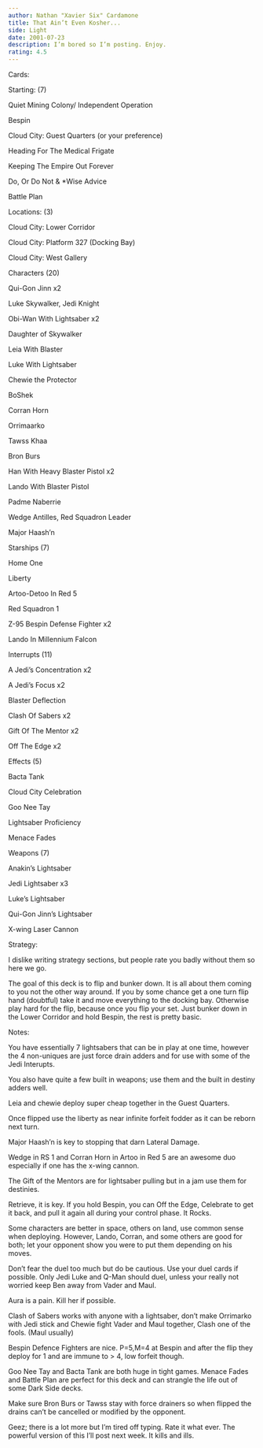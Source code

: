 ```yaml
---
author: Nathan "Xavier Six" Cardamone
title: That Ain’t Even Kosher...
side: Light
date: 2001-07-23
description: I’m bored so I’m posting. Enjoy.
rating: 4.5
---
```

Cards: 

Starting: (7)

Quiet Mining Colony/ Independent Operation
Bespin
Cloud City: Guest Quarters (or your preference)
Heading For The Medical Frigate 
Keeping The Empire Out Forever
Do, Or Do Not & *Wise Advice 
Battle Plan 

Locations: (3)

Cloud City: Lower Corridor  
Cloud City: Platform 327 (Docking Bay) 
Cloud City: West Gallery 

Characters (20)

Qui-Gon Jinn  x2
Luke Skywalker, Jedi Knight  
Obi-Wan With Lightsaber x2
Daughter of Skywalker 
Leia With Blaster
Luke With Lightsaber 
Chewie the Protector
BoShek 
Corran Horn 
Orrimaarko 
Tawss Khaa 
Bron Burs 
Han With Heavy Blaster Pistol  x2
Lando With Blaster Pistol 
Padme Naberrie 
Wedge Antilles, Red Squadron Leader 
Major Haash’n 

Starships (7)

Home One
Liberty 
Artoo-Detoo In Red 5 
Red Squadron 1 
Z-95 Bespin Defense Fighter  x2
Lando In Millennium Falcon 

Interrupts (11)

A Jedi’s Concentration  x2
A Jedi’s Focus  x2
Blaster Deflection 
Clash Of Sabers x2
Gift Of The Mentor  x2
Off The Edge x2

Effects (5)

Bacta Tank 
Cloud City Celebration 
Goo Nee Tay  
Lightsaber Proficiency 
Menace Fades 

Weapons (7)

Anakin’s Lightsaber 
Jedi Lightsaber  x3
Luke’s Lightsaber  
Qui-Gon Jinn’s Lightsaber 
X-wing Laser Cannon 




Strategy: 

I dislike writing strategy sections, but people rate you badly without them so here we go.

The goal of this deck is to flip and bunker down. It is all about them coming to you not the other way around. If you by some chance get a one turn flip hand (doubtful) take it and move everything to the docking bay. Otherwise play hard for the flip, because once you flip your set. Just bunker down in the Lower Corridor and hold Bespin, the rest is pretty basic.

Notes:

You have essentially 7 lightsabers that can be in play at one time, however the 4 non-uniques are just force drain adders and for use with some of the Jedi Interupts.

You also have quite a few built in weapons; use them and the built in destiny adders well. 

Leia and chewie deploy super cheap together in the Guest Quarters. 

Once flipped use the liberty as near infinite forfeit fodder as it can be reborn next turn. 

Major Haash’n is key to stopping that darn Lateral Damage. 

Wedge in RS 1 and Corran Horn in Artoo in Red 5 are an awesome duo especially if one has the x-wing cannon.

The Gift of the Mentors are for lightsaber pulling but in a jam use them for destinies.

Retrieve, it is key. If you hold Bespin, you can Off the Edge, Celebrate to get it back, and pull it again all during your control phase. It Rocks. 

Some characters are better in space, others on land, use common sense when deploying. However, Lando, Corran, and some others are good for both; let your opponent show you were to put them depending on his moves.

Don’t fear the duel too much but do be cautious. Use your duel cards if possible. Only Jedi Luke and Q-Man should duel, unless your really not worried keep Ben away from Vader and Maul.

Aura is a pain. Kill her if possible.

Clash of Sabers works with anyone with a lightsaber, don’t make Orrimarko with Jedi stick and Chewie fight Vader and Maul together, Clash one of the fools. (Maul usually)

Bespin Defence Fighters are nice. P=5,M=4 at Bespin and after the flip they deploy for 1 and are immune to > 4, low forfeit though.

Goo Nee Tay and Bacta Tank are both huge in tight games. Menace Fades and Battle Plan are perfect for this deck and can strangle the life out of some Dark Side decks.

Make sure Bron Burs or Tawss stay with force drainers so when flipped the drains can’t be cancelled or modified by the opponent.

Geez; there is a lot more but I’m tired off typing. Rate it what ever. The powerful version of this I’ll post next week. It kills and ills. 





